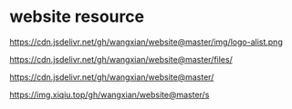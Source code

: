 # website resource

https://cdn.jsdelivr.net/gh/wangxian/website@master/img/logo-alist.png


https://cdn.jsdelivr.net/gh/wangxian/website@master/files/


https://cdn.jsdelivr.net/gh/wangxian/website@master/


https://img.xiqiu.top/gh/wangxian/website@master/s
